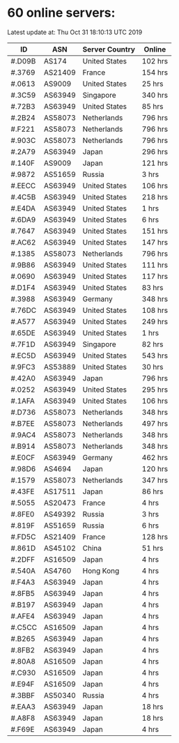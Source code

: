# 60 online servers:

Latest update at: Thu Oct 31 18:10:13 UTC 2019

| ID | ASN | Server Country | Online |
| -- | --- | -------------- | ------ |
| #.D09B | AS174 | United States | 102 hrs |
| #.3769 | AS21409 | France | 154 hrs |
| #.0613 | AS9009 | United States | 25 hrs |
| #.3C59 | AS63949 | Singapore | 340 hrs |
| #.72B3 | AS63949 | United States | 85 hrs |
| #.2B24 | AS58073 | Netherlands | 796 hrs |
| #.F221 | AS58073 | Netherlands | 796 hrs |
| #.903C | AS58073 | Netherlands | 796 hrs |
| #.2A79 | AS63949 | Japan | 296 hrs |
| #.140F | AS9009 | Japan | 121 hrs |
| #.9872 | AS51659 | Russia | 3 hrs |
| #.EECC | AS63949 | United States | 106 hrs |
| #.4C5B | AS63949 | United States | 218 hrs |
| #.E4DA | AS63949 | United States | 1 hrs |
| #.6DA9 | AS63949 | United States | 6 hrs |
| #.7647 | AS63949 | United States | 151 hrs |
| #.AC62 | AS63949 | United States | 147 hrs |
| #.1385 | AS58073 | Netherlands | 796 hrs |
| #.9B86 | AS63949 | United States | 111 hrs |
| #.0690 | AS63949 | United States | 117 hrs |
| #.D1F4 | AS63949 | United States | 83 hrs |
| #.3988 | AS63949 | Germany | 348 hrs |
| #.76DC | AS63949 | United States | 108 hrs |
| #.A577 | AS63949 | United States | 249 hrs |
| #.65DE | AS63949 | United States | 1 hrs |
| #.7F1D | AS63949 | Singapore | 82 hrs |
| #.EC5D | AS63949 | United States | 543 hrs |
| #.9FC3 | AS53889 | United States | 30 hrs |
| #.42A0 | AS63949 | Japan | 796 hrs |
| #.0252 | AS63949 | United States | 295 hrs |
| #.1AFA | AS63949 | United States | 106 hrs |
| #.D736 | AS58073 | Netherlands | 348 hrs |
| #.B7EE | AS58073 | Netherlands | 497 hrs |
| #.9AC4 | AS58073 | Netherlands | 348 hrs |
| #.B914 | AS58073 | Netherlands | 348 hrs |
| #.E0CF | AS63949 | Germany | 462 hrs |
| #.98D6 | AS4694 | Japan | 120 hrs |
| #.1579 | AS58073 | Netherlands | 347 hrs |
| #.43FE | AS17511 | Japan | 86 hrs |
| #.5055 | AS20473 | France | 4 hrs |
| #.8FE0 | AS49392 | Russia | 3 hrs |
| #.819F | AS51659 | Russia | 6 hrs |
| #.FD5C | AS21409 | France | 128 hrs |
| #.861D | AS45102 | China | 51 hrs |
| #.2DFF | AS16509 | Japan | 4 hrs |
| #.540A | AS4760 | Hong Kong | 4 hrs |
| #.F4A3 | AS63949 | Japan | 4 hrs |
| #.8FB5 | AS63949 | Japan | 4 hrs |
| #.B197 | AS63949 | Japan | 4 hrs |
| #.AFE4 | AS63949 | Japan | 4 hrs |
| #.C5CC | AS16509 | Japan | 4 hrs |
| #.B265 | AS63949 | Japan | 4 hrs |
| #.8FB2 | AS63949 | Japan | 4 hrs |
| #.80A8 | AS16509 | Japan | 4 hrs |
| #.C930 | AS16509 | Japan | 4 hrs |
| #.E94F | AS16509 | Japan | 4 hrs |
| #.3BBF | AS50340 | Russia | 4 hrs |
| #.EAA3 | AS63949 | Japan | 18 hrs |
| #.A8F8 | AS63949 | Japan | 18 hrs |
| #.F69E | AS63949 | Japan | 4 hrs |

